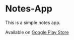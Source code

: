 # Notes-App
This is a simple notes app.

Available on [Google Play Store](https://play.google.com/store/apps/details?id=com.tejma.notes)
